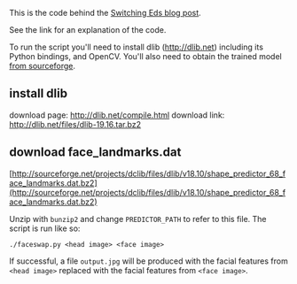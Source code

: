 This is the code behind the [Switching Eds blog post](http://matthewearl.github.io/2015/07/28/switching-eds-with-python/).

See the link for an explanation of the code.

To run the script you'll need to install dlib (http://dlib.net) including its
Python bindings, and OpenCV. You'll also need to obtain the trained model [from
sourceforge](http://sourceforge.net/projects/dclib/files/dlib/v18.10/shape_predictor_68_face_landmarks.dat.bz2).

## install dlib
download page: http://dlib.net/compile.html
download link: http://dlib.net/files/dlib-19.16.tar.bz2

## download face_landmarks.dat
[http://sourceforge.net/projects/dclib/files/dlib/v18.10/shape_predictor_68_face_landmarks.dat.bz2](http://sourceforge.net/projects/dclib/files/dlib/v18.10/shape_predictor_68_face_landmarks.dat.bz2)

Unzip with `bunzip2` and change `PREDICTOR_PATH` to refer to this file. The
script is run like so:

    ./faceswap.py <head image> <face image>

If successful, a file `output.jpg` will be produced with the facial features
from `<head image>` replaced with the facial features from `<face image>`.

